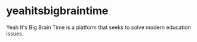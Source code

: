 # yeahitsbigbraintime
 Yeah It's Big Brain Time is a platform that seeks to solve modern education issues.
